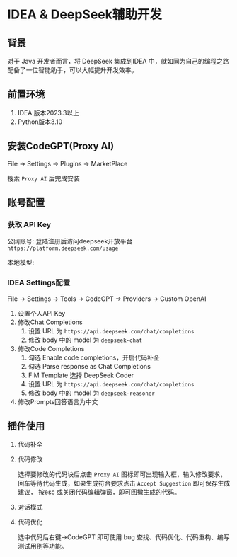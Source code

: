 # IDEA & DeepSeek辅助开发

## 背景

对于 Java 开发者而言，将 DeepSeek 集成到IDEA 中，就如同为自己的编程之路配备了一位智能助手，可以大幅提升开发效率。

## 前置环境

1. IDEA 版本2023.3以上
2. Python版本3.10

## 安装CodeGPT(Proxy AI)

File -> Settings -> Plugins -> MarketPlace

搜索 `Proxy AI` 后完成安装


## 账号配置

### 获取 API Key

公网账号: 登陆注册后访问deepseek开放平台 `https://platform.deepseek.com/usage`

本地模型: 

### IDEA Settings配置

File -> Settings -> Tools -> CodeGPT -> Providers -> Custom OpenAI

1. 设置个人API Key 
2. 修改Chat Completions
   1. 设置 URL 为 `https://api.deepseek.com/chat/completions`
   2. 修改 body 中的 model 为 `deepseek-chat`
3. 修改Code Completions
   1. 勾选 Enable code completions，开启代码补全
   2. 勾选 Parse response as Chat Completions
   3. FIM Template 选择 DeepSeek Coder
   4. 设置 URL 为 `https://api.deepseek.com/chat/completions`
   5. 修改 body 中的 model 为 `deepseek-reasoner`
4. 修改Prompts回答语言为中文

## 插件使用

1. 代码补全
2. 代码修改

   选择要修改的代码块后点击 `Proxy AI` 图标即可出现输入框，输入修改要求，回车等待代码生成，如果生成符合要求点击 `Accept Suggestion` 即可保存生成建议，
按esc 或关闭代码编辑弹窗，即可回撤生成的代码。
3. 对话模式
4. 代码优化

   选中代码后右键→CodeGPT 即可使用 bug 查找、代码优化、代码重构、编写测试用例等功能。